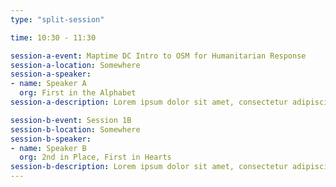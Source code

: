 ```yaml
---
type: "split-session"

time: 10:30 - 11:30

session-a-event: Maptime DC Intro to OSM for Humanitarian Response
session-a-location: Somewhere
session-a-speaker:
- name: Speaker A
  org: First in the Alphabet
session-a-description: Lorem ipsum dolor sit amet, consectetur adipiscing elit, sed do eiusmod tempor incididunt ut labore et dolore magna aliqua. Ut enim ad minim veniam, quis nostrud exercitation ullamco laboris nisi ut aliquip ex ea commodo consequat. Duis aute irure dolor in reprehenderit in voluptate velit esse cillum dolore eu fugiat nulla pariatur. 

session-b-event: Session 1B
session-b-location: Somewhere
session-b-speaker:
- name: Speaker B
  org: 2nd in Place, First in Hearts
session-b-description: Lorem ipsum dolor sit amet, consectetur adipiscing elit, sed do eiusmod tempor incididunt ut labore et dolore magna aliqua. Ut enim ad minim veniam, quis nostrud exercitation ullamco laboris nisi ut aliquip ex ea commodo consequat. Duis aute irure dolor in reprehenderit in voluptate velit esse cillum dolore eu fugiat nulla pariatur. 
---
```

